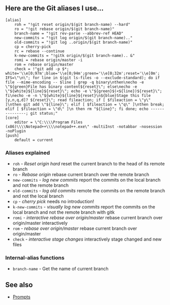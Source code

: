 ## Here are the Git aliases I use...

<!-- {% raw %} -->
```
[alias]
    roh = "!git reset origin/$(git branch-name) --hard"
    ro = "!git rebase origin/$(git branch-name)"
    branch-name = "!git rev-parse --abbrev-ref HEAD"
    new-commits = "!git log origin/$(git branch-name).."
    old-commits = "!git log ..origin/$(git branch-name)"
    cp = cherry-pick
    rc = rebase --continue
    k-new-commits = "!gitk origin/$(git branch-name).. &"
    romi = rebase origin/master -i
    rom = rebase origin/master
    check = !"git add -p $*; white='\\e[0;97m';blue='\\e[0;94m';green='\\e[0;32m';reset='\\e[0m'; IFS=\"\n\"; for line in $(git ls-files -o --exclude-standard); do if file --mime-encoding -- $line | grep -q binary\nthen\necho -e \"${green}File has binary content${reset}\"; else\necho -e \"${white}${line}${reset}\"; echo -e \"${green}$(<${line})${reset}\"; fi\necho -e -n \"${white}${line}${reset}\n${blue}Stage this file [y,n,q,d]? ${reset}\"; read fileaction; if [ $fileaction = \"y\" ]\nthen git add \"${line}\"; elif [ $fileaction = \"q\" ]\nthen break; elif [ $fileaction = \"d\" ]\n then rm "${line}"; fi done; echo ---------------; git status;"
[core]
	editor = \"C:\\\\Program Files (x86)\\\\Notepad++\\\\notepad++.exe\" -multiInst -notabbar -nosession -noPlugin
[push]
	default = current
```
<!-- {% endraw %} -->

### Aliases explained
- `roh` - _Reset origin hard_ reset the current branch to the head of its remote branch
- `ro` - _Rebase origin_ rebase current branch over the remote branch
- `new-commits` - _log new commits_ report the commits on the local branch and not the remote branch
- `old-commits` - _log old commits_ remote the commits on the remote branch and not the local branch
- `cp` - _cherry pick_ needs no introduction!
- `k-new-commits` - _visually log new commits_ report the commits on the local branch and not the remote branch with gitk
- `romi` - _interactive rebase over origin/master_ rebase current branch over origin/master interactively
- `rom` - _rebase over origin/master_ rebase current branch over origin/master
- `check` - _interactive stage changes_ interactively stage changed and new files

### Internal-alias functions
- `branch-name` - Get the name of current branch

## See also
- [Prompts](prompts)
